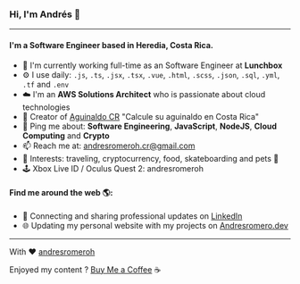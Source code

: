 ### Hi, I'm Andrés 👋
---

#### I'm a Software Engineer based in Heredia, Costa Rica.

- 🏢 I'm currently working full-time as an Software Engineer at **Lunchbox**
- ⚙️ I use daily: `.js`, `.ts`, `.jsx`, `.tsx`, `.vue`, `.html`, `.scss`, `.json`, `.sql`, `.yml`, `.tf` and `.env`
- ☁️ I'm an **AWS Solutions Architect** who is passionate about cloud technologies
- 🔨 Creator of [Aguinaldo CR](https://calculadora-aguinaldo.andresromero.dev/) "Calcule su aguinaldo en Costa Rica"
- 💬 Ping me about: **Software Engineering**, **JavaScript**, **NodeJS**, **Cloud Computing** and **Crypto**
- 📫 Reach me at: andresromeroh.cr@gmail.com
- 🚀 Interests: traveling, cryptocurrency, food, skateboarding and pets 🐶
- 🕹 Xbox Live ID / Oculus Quest 2: andresromeroh

#### Find me around the web 🌎:
- 💼 Connecting and sharing professional updates on <a href="https://www.linkedin.com/in/andresromeroh/">LinkedIn</a>
- 🌐 Updating my personal website with my projects on <a href="https://andresromero.dev/">Andresromero.dev</a>


---

With ❤️ [andresromeroh](https://andresromero.dev/)

Enjoyed my content ? [Buy Me a Coffee](https://www.buymeacoffee.com/andresromeroh) ☕️
